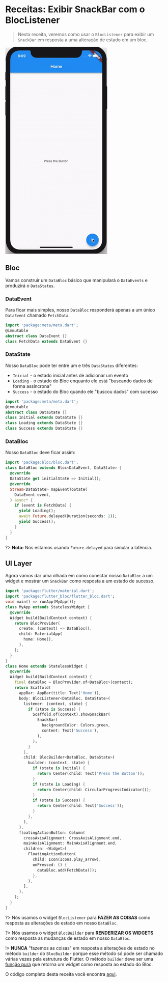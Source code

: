# Receitas: Exibir SnackBar com o BlocListener

> Nesta receita, veremos como usar o `BlocListener` para exibir um `SnackBar` em resposta a uma alteração de estado em um bloc.

![demo](../assets/gifs/recipes_flutter_snack_bar.gif)

## Bloc

Vamos construir um `DataBloc` básico que manipulará o `DataEvents` e produzirá o `DataStates`.

### DataEvent

Para ficar mais simples, nosso `DataBloc` responderá apenas a um único `DataEvent` chamado `FetchData`.

```dart
import 'package:meta/meta.dart';
@immutable
abstract class DataEvent {}
class FetchData extends DataEvent {}
```

### DataState

Nosso `DataBloc` pode ter entre um e três `DataStates` diferentes:

- `Inicial` - o estado inicial antes de adicionar um evento
- `Loading` - o estado do Bloc enquanto ele está "buscando dados de forma assíncrona"
- `Success` - o estado do Bloc quando ele "buscou dados" com sucesso

```dart
import 'package:meta/meta.dart';
@immutable
abstract class DataState {}
class Initial extends DataState {}
class Loading extends DataState {}
class Success extends DataState {}
```

### DataBloc

Nosso `DataBloc` deve ficar assim:

```dart
import 'package:bloc/bloc.dart';
class DataBloc extends Bloc<DataEvent, DataState> {
  @override
  DataState get initialState => Initial();
  @override
  Stream<DataState> mapEventToState(
    DataEvent event,
  ) async* {
    if (event is FetchData) {
      yield Loading();
      await Future.delayed(Duration(seconds: 2));
      yield Success();
    }
  }
}
```

?> **Nota:** Nós estamos usando `Future.delayed` para simular a latência.

## UI Layer

Agora vamos dar uma olhada em como conectar nosso `DataBloc` a um widget e mostrar um `SnackBar` como resposta a um estado de sucesso.

```dart
import 'package:flutter/material.dart';
import 'package:flutter_bloc/flutter_bloc.dart';
void main() => runApp(MyApp());
class MyApp extends StatelessWidget {
  @override
  Widget build(BuildContext context) {
    return BlocProvider(
      create: (context) => DataBloc(),
      child: MaterialApp(
        home: Home(),
      ),
    );
  }
}
class Home extends StatelessWidget {
  @override
  Widget build(BuildContext context) {
    final dataBloc = BlocProvider.of<DataBloc>(context);
    return Scaffold(
      appBar: AppBar(title: Text('Home')),
      body: BlocListener<DataBloc, DataState>(
        listener: (context, state) {
          if (state is Success) {
            Scaffold.of(context).showSnackBar(
              SnackBar(
                backgroundColor: Colors.green,
                content: Text('Success'),
              ),
            );
          }
        },
        child: BlocBuilder<DataBloc, DataState>(
          builder: (context, state) {
            if (state is Initial) {
              return Center(child: Text('Press the Button'));
            }
            if (state is Loading) {
              return Center(child: CircularProgressIndicator());
            }
            if (state is Success) {
              return Center(child: Text('Success'));
            }
          },
        ),
      ),
      floatingActionButton: Column(
        crossAxisAlignment: CrossAxisAlignment.end,
        mainAxisAlignment: MainAxisAlignment.end,
        children: <Widget>[
          FloatingActionButton(
            child: Icon(Icons.play_arrow),
            onPressed: () {
              dataBloc.add(FetchData());
            },
          ),
        ],
      ),
    );
  }
}
```

?> Nós usamos o widget `BlocListener` para **FAZER AS COISAS** como resposta as alterações de estado em nosso `DataBloc`.

?> Nós usamos o widget `BlocBuilder` para **RENDERIZAR OS WIDGETS** como resposta as mudanças de estado em nosso `DataBloc`.

!> **NUNCA** "fazemos as coisas" em resposta a alterações de estado no método `builder` do `BlocBuilder` porque esse método só pode ser chamado várias vezes pela estrutura do Flutter. O método `builder` deve ser uma [função pura](https://en.wikipedia.org/wiki/Pure_function) que retorna um widget como resposta ao estado do Bloc.

O código completo desta receita você encontra [aqui](https://gist.github.com/felangel/1e5b2c25b263ad1aa7bbed75d8c76c44).
